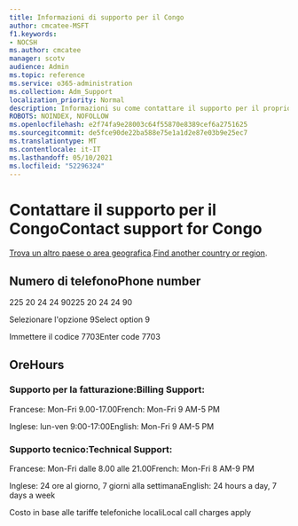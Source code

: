 ```yaml
---
title: Informazioni di supporto per il Congo
author: cmcatee-MSFT
f1.keywords:
- NOCSH
ms.author: cmcatee
manager: scotv
audience: Admin
ms.topic: reference
ms.service: o365-administration
ms.collection: Adm_Support
localization_priority: Normal
description: Informazioni su come contattare il supporto per il proprio paese o area geografica.
ROBOTS: NOINDEX, NOFOLLOW
ms.openlocfilehash: e2f74fa9e28003c64f55870e8389cef6a2751625
ms.sourcegitcommit: de5fce90de22ba588e75e1a1d2e87e03b9e25ec7
ms.translationtype: MT
ms.contentlocale: it-IT
ms.lasthandoff: 05/10/2021
ms.locfileid: "52296324"
---
```

# <a name="contact-support-for-congo"></a><span data-ttu-id="123ba-103">Contattare il supporto per il Congo</span><span class="sxs-lookup"><span data-stu-id="123ba-103">Contact support for Congo</span></span>

<span data-ttu-id="123ba-104">[Trova un altro paese o area geografica](../../business-video/get-help-support.md).</span><span class="sxs-lookup"><span data-stu-id="123ba-104">[Find another country or region](../../business-video/get-help-support.md).</span></span>

## <a name="phone-number"></a><span data-ttu-id="123ba-105">Numero di telefono</span><span class="sxs-lookup"><span data-stu-id="123ba-105">Phone number</span></span>
<span data-ttu-id="123ba-106">225 20 24 24 90</span><span class="sxs-lookup"><span data-stu-id="123ba-106">225 20 24 24 90</span></span>

<span data-ttu-id="123ba-107">Selezionare l'opzione 9</span><span class="sxs-lookup"><span data-stu-id="123ba-107">Select option 9</span></span>

<span data-ttu-id="123ba-108">Immettere il codice 7703</span><span class="sxs-lookup"><span data-stu-id="123ba-108">Enter code 7703</span></span>

## <a name="hours"></a><span data-ttu-id="123ba-109">Ore</span><span class="sxs-lookup"><span data-stu-id="123ba-109">Hours</span></span>
### <a name="billing-support"></a><span data-ttu-id="123ba-110">Supporto per la fatturazione:</span><span class="sxs-lookup"><span data-stu-id="123ba-110">Billing Support:</span></span>

<span data-ttu-id="123ba-111">Francese: Mon-Fri 9.00-17.00</span><span class="sxs-lookup"><span data-stu-id="123ba-111">French: Mon-Fri 9 AM-5 PM</span></span>

<span data-ttu-id="123ba-112">Inglese: lun-ven 9:00-17:00</span><span class="sxs-lookup"><span data-stu-id="123ba-112">English: Mon-Fri 9 AM-5 PM</span></span>

### <a name="technical-support"></a><span data-ttu-id="123ba-113">Supporto tecnico:</span><span class="sxs-lookup"><span data-stu-id="123ba-113">Technical Support:</span></span>

<span data-ttu-id="123ba-114">Francese: Mon-Fri dalle 8.00 alle 21.00</span><span class="sxs-lookup"><span data-stu-id="123ba-114">French: Mon-Fri 8 AM-9 PM</span></span>

<span data-ttu-id="123ba-115">Inglese: 24 ore al giorno, 7 giorni alla settimana</span><span class="sxs-lookup"><span data-stu-id="123ba-115">English: 24 hours a day, 7 days a week</span></span>

<span data-ttu-id="123ba-116">Costo in base alle tariffe telefoniche locali</span><span class="sxs-lookup"><span data-stu-id="123ba-116">Local call charges apply</span></span>
